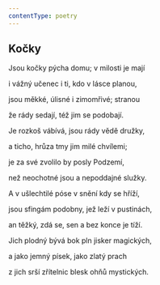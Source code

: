 ```yaml
---
contentType: poetry
---
```


## Kočky

Jsou kočky pýcha domu; v milosti je mají

i vážný učenec i ti, kdo v lásce planou,

jsou měkké, úlisné i zimomřivé; stranou

že rády sedají, též jim se podobají.

Je rozkoš vábívá, jsou rády vědě družky,

a ticho, hrůza tmy jim milé chvílemi;

je za své zvolilo by posly Podzemí,

než neochotné jsou a nepoddajné služky.

A v ušlechtilé póse v snění kdy se hříží,

jsou sfingám podobny, jež leží v pustinách,

an těžký, zdá se, sen a bez konce je tíží.

Jich plodný bývá bok pln jisker magických,

a jako jemný písek, jako zlatý prach

z jich srší zřítelnic blesk ohňů mystických.
